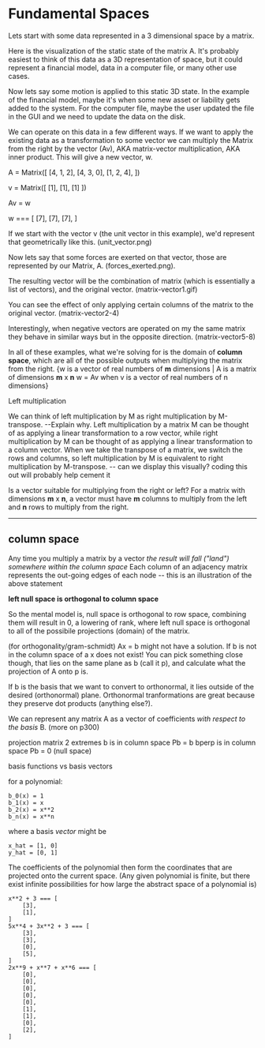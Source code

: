 # Fundamental Spaces

Lets start with some data represented in a 3 dimensional space by a matrix.

Here is the visualization of the static state of the matrix A.  It's probably easiest to think of this data as a 3D representation of space, but it could represent a financial model, data in a computer file, or many other use cases.

Now lets say some motion is applied to this static 3D state.  In the example of the financial model, maybe it's when some new asset or liability gets added to the system. For the computer file, maybe the user updated the file in the GUI and we need to update the data on the disk.

We can operate on this data in a few different ways.  If we want to apply the existing data as a transformation to some vector we can multiply the Matrix from the right by the vector (Av), AKA matrix-vector multiplication, AKA inner product.  This will give a new vector, w.


A = Matrix([
    [4, 1, 2],
    [4, 3, 0],
    [1, 2, 4],
])

v = Matrix([
    [1],
    [1],
    [1]
])

Av = w

w === [
    [7],
    [7],
    [7],
]

If we start with the vector v (the unit vector in this example), we'd represent that geometrically like this. (unit_vector.png)

Now lets say that some forces are exerted on that vector, those are represented by our Matrix, A. (forces_exerted.png).

The resulting vector will be the combination of matrix (which is essentially a list of vectors), and the original vector.  (matrix-vector1.gif)

You can see the effect of only applying certain columns of the matrix to the original vector. (matrix-vector2-4)

Interestingly, when negative vectors are operated on my the same matrix they behave in similar ways but in the opposite direction.  (matrix-vector5-8)

In all of these examples, what we're solving for is the domain of __column space__, which are all of the possible outputs when multiplying the matrix from the right. {w is a vector of real numbers of __m__ dimensions | A is a matrix of dimensions __m__ x __n__ w = Av when v is a vector of real numbers of n dimensions}

Left multiplication

We can think of left multiplication by M as right multiplication by M-transpose.  --Explain why.
Left multiplication by a matrix M can be thought of as applying a linear transformation to a row vector, while right multiplication by M can be thought of as applying a linear transformation to a column vector. When we take the transpose of a matrix, we switch the rows and columns, so left multiplication by M is equivalent to right multiplication by M-transpose. -- can we display this visually?  coding this out will probably help cement it

Is a vector suitable for multiplying from the right or left?  For a matrix with dimensions __m__ x __n__, a vector must have __m__ columns to multiply from the left and __n__ rows to multiply from the right.





-------

## column space
Any time you multiply a matrix by a vector _the result will fall ("land") somewhere within the column space_
Each column of an adjacency matrix represents the out-going edges of each node -- this is an illustration of the above statement

**left null space is orthogonal to column space**

So the mental model is, null space is orthogonal to row space, combining them will result in 0, a lowering of rank, where left null space is orthogonal to all of the possibile projections (domain) of the matrix.

(for orthogonality/gram-schmidt)
Ax = b might not have a solution.  If b is not in the column space of a x does not exist!  You can pick something close though, that lies on the same plane as b (call it p), and calculate what the projection of A onto p is.

If b is the basis that we want to convert to orthonormal, it lies outside of the desired (orthonormal) plane.
Orthonormal tranformations are great because they preserve dot products (anything else?).





We can represent any matrix A as a vector of coefficients _with respect to the basis_ B. (more on p300)

projection matrix 2 extremes
b is in column space Pb = b
bperp is in column space Pb = 0 (null space)


basis functions vs basis vectors

for a polynomial:
```
b_0(x) = 1
b_1(x) = x
b_2(x) = x**2
b_n(x) = x**n
```

where a basis _vector_ might be
```
x_hat = [1, 0]
y_hat = [0, 1]
```

The coefficients of the polynomial then form the coordinates that are projected onto the current space.  (Any given polynomial is finite, but there exist infinite possibilities for how large the abstract space of a polynomial is)

```
x**2 + 3 === [
    [3],
    [1],
]
5x**4 + 3x**2 + 3 === [
    [3],
    [3],
    [0],
    [5],
]
2x**9 + x**7 + x**6 === [
    [0],
    [0],
    [0],
    [0],
    [0],
    [1],
    [1],
    [0],
    [2],
]
```
